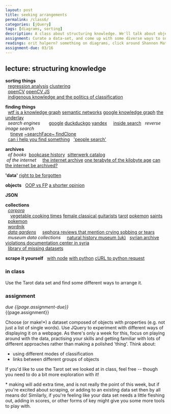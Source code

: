 ```yaml
---  
layout: post  
title: seeking arrangements  
permalink: /class6/  
categories: [jQuery]
tags: [diagrams, sorting]
description: A class about structuring knowledge. We'll talk about objects, data, libraries, scraping and the politics of taxonomy.
assignment: Curate a data-set, and come up with some diverse ways to sort it.
readings: orit halpern? something on diagrams, click around Shannon Mattern [*Interface Critique (revised)*](http://wordsinspace.net/shannon/2014/01/22/interface-critique-revisited-thinking-about-archival-interfaces/)<br>Clayton Aldern [*Cartographers Without Borders*](https://logicmag.io/justice/cartographers-without-borders/)
assignment-due: 03/16
---  
```


## lecture: structuring knowledge

**sorting things**  
  [regression analysis](https://en.m.wikipedia.org/wiki/Regression_analysis) [clustering](https://en.wikipedia.org/wiki/K-means_clustering)  
  [openCV](https://opencv.org) [openCV JS](https://docs.opencv.org/3.4/d5/d10/tutorial_js_root.html)  
  [indigenous knowledge and the politics of classification](http://www-personal.umich.edu/~arunagra/papers/Indigenous%20Knowledges.pdf)

**finding things**  
  [wtf is a knowledge graph](https://hackernoon.com/wtf-is-a-knowledge-graph-a16603a1a25f) [semantic networks](https://upload.wikimedia.org/wikipedia/commons/thumb/6/67/Semantic_Net.svg/640px-Semantic_Net.svg.png) [google knowledge graph](https://googleblog.blogspot.co.uk/2012/05/introducing-knowledge-graph-things-not.html) [the underlay](https://underlay.mit.edu)  
  *search engines*  
    [google]() [duckduckgo]() [yandex](https://yandex.com)
    [inside search](https://blog.google/products/search/)
  *reverse image search*  
    [tineye](https://tineye.com) [~searchFace~ findClone](https://www.bellingcat.com/resources/how-tos/2019/02/19/using-the-new-russian-facial-recognition-site-searchface-ru/)   
  [can i help you find something](http://rostenwoo.biz/index.php/abouthaystacks)
  ['people search'](https://docs.google.com/spreadsheets/d/1nDWmjCBvQE6N1TDv6RvAjo6oeSCRCIiWjG7502OG48I/edit#gid=0)

**archives**  
  *of books*
 [bookcase history](http://www.harvarddesignmagazine.org/issues/43/before-billy-a-brief-history-of-the-bookcase)
 [sitterwerk catalog](https://www.sitterwerk-katalog.ch/books)  
 *of the internet*
    [the internet archive](https://archive.org/index.php) [one terabyte of the kilobyte age](https://blog.geocities.institute) [can the internet be archived?](https://www.newyorker.com/magazine/2015/01/26/cobweb)  

**'data'**
[right to be forgotten](https://techcrunch.com/2014/07/04/digital-theatre/)

**objects**
  [OOP vs FP](https://www.codenewbie.org/blogs/object-oriented-programming-vs-functional-programming) [a shorter opinion](http://blog.fogus.me/2013/07/22/fp-vs-oo-from-the-trenches/)

**JSON**

**collections**  
  [*corpora*](https://github.com/dariusk/corpora)  
    [vegetable cooking times](https://github.com/dariusk/corpora/blob/master/data/foods/vegetable_cooking_times.json) [female classical guitarists](https://github.com/dariusk/corpora/blob/master/data/music/female_classical_guitarists.json) [tarot](https://github.com/dariusk/corpora/blob/master/data/divination/tarot_interpretations.json) [pokemon](https://github.com/dariusk/corpora/blob/master/data/games/pokemon.json) [saints](https://github.com/dariusk/corpora/blob/master/data/religion/christian_saints.json)  
  [pokemon](https://github.com/fanzeyi/pokemon.json)  
  [wordnik](https://developer.wordnik.com/docs)  
  [*data gardens*](https://github.com/everestpipkin/datagardens)
    [sephora reviews that mention crying sobbing or tears](https://github.com/everestpipkin/datagardens/tree/master/students/khanniie/5_newDataSet)  
  *museum data collections*
    [natural history museum (uk)](https://data.nhm.ac.uk)
  [syrian archive](https://syrianarchive.org/en/collections) [violations documentation center in syria](http://www.vdc-sy.info/index.php/en/martyrs)  
  [library of missing datasets](http://mimionuoha.com/the-library-of-missing-datasets/)  

**scrape it yourself**
  [with node](https://www.freecodecamp.org/news/the-ultimate-guide-to-web-scraping-with-node-js-daa2027dcd3/) [with python](https://hackernoon.com/web-scraping-tutorial-with-python-tips-and-tricks-db070e70e071) [cURL to python request](https://curl.trillworks.com)  


### in class  
Use the Tarot data set and find some different ways to arrange it.
  
### assignment  
*due {{page.assignment-due}}*<br>
{{page.assignment}}

Choose (or make!\*) a dataset composed of objects with properties (e.g. not just a list of single words). Use JQuery to experiment with different ways of displaying it on a webpage. As there's only a week for this, focus on playing around with the data, practising your skills and getting familiar with lots of different approaches rather than making a polished 'thing'. Think about:

* using different modes of classification
* links between different groups of objects

If you'd like to use the Tarot set we looked at in class, feel free -- though you need to do a bit more exploration with it!

\* making will add extra time, and is not really the point of this week, but if you're excited about scraping, or adding to an existing data set then by all means do! Similarly, if you're feeling like your data set needs a little fleshing out, adding in scores, or other forms of key might give you some more tools to play with.
  
